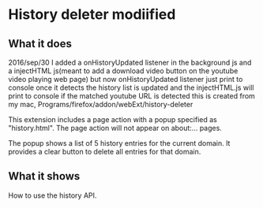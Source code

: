 # History deleter modiified

## What it does
2016/sep/30
I added a onHistoryUpdated listener in the background js and a injectHTML js(meant to add a download video button on the youtube video playing web page) 
but now onHistoryUpdated listener just print to console once it detects the history list is updated
and the injectHTML.js will print to console if the matched youtube URL is detected
this is created from my mac, Programs/firefox/addon/webExt/history-deleter

This extension includes a page action with a popup specified as "history.html". The page action will not appear on about:... pages.

The popup shows a list of 5 history entries for the current domain. It provides a clear button to delete all entries for that domain.

## What it shows

How to use the history API.
